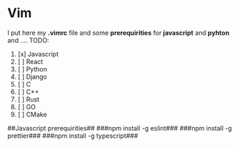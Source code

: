 # Vim
I put here my **.vimrc** file and some **prerequirities** for **javascript** and **pyhton** and ....
TODO:
1. [x] Javascript
2. [ ] React
3. [ ] Python
4. [ ] Django
5. [ ] C
6. [ ] C++
7. [ ] Rust
8. [ ] GO
9. [ ] CMake

##Javascript prerequirities##
###npm install -g eslint###
###npm install -g prettier###
###npm install -g typescript###

